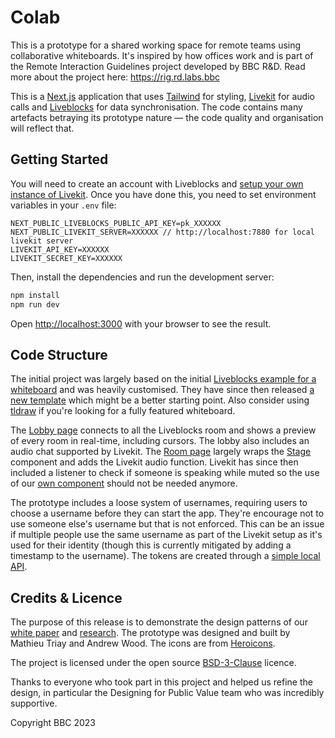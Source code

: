 # Colab

This is a prototype for a shared working space for remote teams using collaborative whiteboards. It's inspired by how offices work and is part of the Remote Interaction Guidelines project developed by BBC R&D. Read more about the project here: https://rig.rd.labs.bbc

This is a [Next.js](https://nextjs.org/) application that uses [Tailwind](https://github.com/tailwindlabs/tailwindcss) for styling, [Livekit](https://livekit.io/) for audio calls and [Liveblocks](https://liveblocks.io/) for data synchronisation. The code contains many artefacts betraying its prototype nature — the code quality and organisation will reflect that.

## Getting Started

You will need to create an account with Liveblocks and [setup your own instance of Livekit](https://docs.livekit.io/getting-started/server-setup/). Once you have done this, you need to set environment variables in your `.env` file:

```
NEXT_PUBLIC_LIVEBLOCKS_PUBLIC_API_KEY=pk_XXXXXX
NEXT_PUBLIC_LIVEKIT_SERVER=XXXXXX // http://localhost:7880 for local livekit server
LIVEKIT_API_KEY=XXXXXX
LIVEKIT_SECRET_KEY=XXXXXX
```

Then, install the dependencies and run the development server:

```bash
npm install
npm run dev
```

Open [http://localhost:3000](http://localhost:3000) with your browser to see the result.

## Code Structure

The initial project was largely based on the initial [Liveblocks example for a whiteboard](https://liveblocks.io/examples/collaborative-whiteboard-advanced/nextjs) and was heavily customised. They have since then released [a new template](https://vercel.com/templates/next.js/liveblocks-starter-kit) which might be a better starting point. Also consider using [tldraw](https://github.com/tldraw/tldraw) if you're looking for a fully featured whiteboard.

The [Lobby page](/pages/lobby.js) connects to all the Liveblocks room and shows a preview of every room in real-time, including cursors. The lobby also includes an audio chat supported by Livekit. The [Room page](/pages/r/%5BroomId%5D.js) largely wraps the [Stage](/components/Stage.js) component and adds the Livekit audio function. Livekit has since then included a listener to check if someone is speaking while muted so the use of our [own component](/components/useMeydaAnalyser.js) should not be needed anymore.

The prototype includes a loose system of usernames, requiring users to choose a username before they can start the app. They're encourage not to use someone else's username but that is not enforced. This can be an issue if multiple people use the same username as part of the Livekit setup as it's used for their identity (though this is currently mitigated by adding a timestamp to the username). The tokens are created through a [simple local API](/pages/api/token/%5BroomId%5D.js).
 
## Credits & Licence
The purpose of this release is to demonstrate the design patterns of our [white paper](https://www.bbc.co.uk/rd/publications/design_patterns_for_remote_social_interactions_games) and [research](https://rig.rd.labs.bbc/). The prototype was designed and built by Mathieu Triay and Andrew Wood. The icons are from [Heroicons](https://heroicons.com/).

The project is licensed under the open source [BSD-3-Clause](/LICENSE) licence.

Thanks to everyone who took part in this project and helped us refine the design, in particular the Designing for Public Value team who was incredibly supportive.

Copyright BBC 2023
